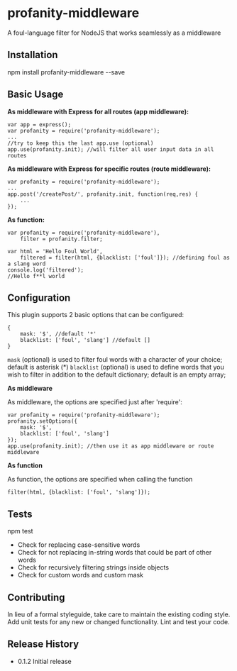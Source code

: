 profanity-middleware
=========================

A foul-language filter for NodeJS that works seamlessly as a middleware

## Installation

  npm install profanity-middleware --save

## Basic Usage

**As middleware with Express for all routes (app middleware):**

    var app = express();
	var profanity = require('profanity-middleware');
	...
	//try to keep this the last app.use (optional)
	app.use(profanity.init); //will filter all user input data in all routes

**As middleware with Express for specific routes (route middleware):**

	var profanity = require('profanity-middleware');
	...
	app.post('/createPost/', profanity.init, function(req,res) {
		...
	});

**As function:**

    var profanity = require('profanity-middleware'),
        filter = profanity.filter;

    var html = 'Hello Foul World',
        filtered = filter(html, {blacklist: ['foul']}); //defining foul as a slang word
    console.log('filtered');
    //Hello f**l world

## Configuration

This plugin supports 2 basic options that can be configured:

	{
		mask: '$', //default '*'
		blacklist: ['foul', 'slang'] //default []
	}

`mask` (optional) is used to filter foul words with a character of your choice; default is asterisk (*)
`blacklist` (optional) is used to define words that you wish to filter in addition to the default dictionary; default is an empty array;

**As middleware**

As middleware, the options are specified just after 'require':

	var profanity = require('profanity-middleware');
	profanity.setOptions({
		mask: '$', 
		blacklist: ['foul', 'slang']
	});
	app.use(profanity.init); //then use it as app middleware or route middleware
	
**As function**

As function, the options are specified when calling the function

	filter(html, {blacklist: ['foul', 'slang']});

## Tests

  npm test

  - Check for replacing case-sensitive words 
  - Check for not replacing in-string words that could be part of other words 
  - Check for recursively filtering strings inside objects 
  - Check for custom words and custom mask 

## Contributing

In lieu of a formal styleguide, take care to maintain the existing coding style.
Add unit tests for any new or changed functionality. Lint and test your code.

## Release History

* 0.1.2 Initial release
